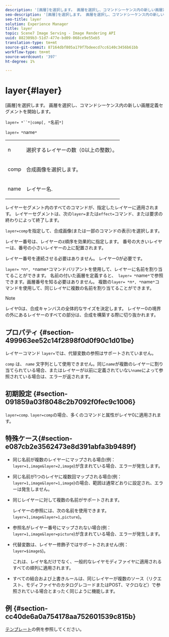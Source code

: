 ```yaml
---
description: '[画層]を選択します。 画層を選択し、コマンドシーケンス内の新しい画層定義セグメントを開始します。'
seo-description: '[画層]を選択します。 画層を選択し、コマンドシーケンス内の新しい画層定義セグメントを開始します。'
seo-title: layer
solution: Experience Manager
title: layer
topic: Scene7 Image Serving - Image Rendering API
uuid: 882309b3-51d7-477e-bd09-068ce9e55eb5
translation-type: tm+mt
source-git-commit: 87164dbf805a179f7bdeecd7cc6140c3456b61bb
workflow-type: tm+mt
source-wordcount: '397'
ht-degree: 1%

---
```



# layer{#layer}

[画層]を選択します。 画層を選択し、コマンドシーケンス内の新しい画層定義セグメントを開始します。

`layer= *``*|comp[, *`名前`*]`

`layer= *`name`*`

<table id="simpletable_22DE3365A6454949B0D30C6D7110476E"> 
 <tr class="strow"> 
  <td class="stentry"> <p><span class="codeph"> <span class="varname"> n</span></span> </p></td> 
  <td class="stentry"> <p>選択するレイヤーの数（0以上の整数）。 </p></td> 
 </tr> 
 <tr class="strow"> 
  <td class="stentry"> <p><span class="codeph"> comp</span> </p></td> 
  <td class="stentry"> <p>合成画像を選択します。 </p></td> 
 </tr> 
 <tr class="strow"> 
  <td class="stentry"> <p><span class="codeph"> <span class="varname"> name</span></span> </p></td> 
  <td class="stentry"> <p>レイヤー名. </p></td> 
 </tr> 
</table>

レイヤーセグメント内のすべてのコマンドが、指定したレイヤーに適用されます。 レイヤーセグメントは、次の`layer=`または`effect=`コマンド、または要求の終わりによって終了します。

`layer=comp`を指定して、合成画像(または一部のコマンドの表示)を選択します。

レイヤー番号は、レイヤーのz順序を効果的に指定します。 番号の大きいレイヤーは、番号の小さいレイヤーの上に配置されます。

レイヤー番号を連続させる必要はありません。 レイヤー0が必要です。

`layer= *`n`*, *`name`*`コマンドバリアントを使用して、レイヤーに名前を割り当てることができます。 名前の付いた画層を定義すると、` layer= *`name`*`で参照できます。画層番号を知る必要はありません。 複数の`layer= *`n`*, *`name`*`コマンドを使用して、同じレイヤに複数の名前を割り当てることができます。

>[!NOTE]
>
>レイヤ0は、合成キャンバスの全体的なサイズを決定します。 レイヤー0の境界の外にあるレイヤーのすべての部分は、合成を構築する際に切り抜かれます。

## プロパティ {#section-499963ee52c14f2898f0d0f90c1d01be}

レイヤーコマンド `layer=`では、代替変数の参照はサポートされていません。

`comp` は、 *`name`* 文字列として使用できません。同じ&#x200B;*`name`*&#x200B;が複数のレイヤーに割り当てられている場合、またはレイヤーが以前に定義されていない&#x200B;*`name`*&#x200B;によって参照されている場合は、エラーが返されます。

## 初期設定 {#section-091859a03f8048c2b7092f0fec9c1006}

`layer=comp`. `layer=comp`の場合、多くのコマンドと属性がレイヤ0に適用されます。

## 特殊ケース{#section-e087cb2e3562473e8d391abfa3b9489f}

* 同じ名前が複数のレイヤーにマップされる場合(例：`layer=1,image&layer=2,image`)が含まれている場合、エラーが発生します。
* 同じ名前が1つのレイヤに複数回マップされる場合(例：`layer=1,image&layer=1,image`)の場合、範囲は通常どおりに設定され、エラーは発生しません。
* 同じレイヤーに対して複数の名前がサポートされます。

   レイヤーの参照には、次の名前を使用できます。`layer=1,image&layer=1,picture`)。
* 参照名がレイヤー番号にマップされない場合(例：`layer=1,image&layer=picture`)が含まれている場合、エラーが発生します。
* 代替変数は、レイヤー修飾子ではサポートされません(例：`layer=$image$`)。

   これは、レイヤ名だけでなく、一般的なレイヤモディファイヤに適用されるすべての順列に適用されます。

* すべての結合および上書きルールは、同じレイヤーが複数のソース（リクエスト、モディファイヤのカタログレコードまたはPOST、マクロなど）で参照されている場合とまったく同じように機能します。

## 例 {#section-cc40de6a0a754178aa752601539c815b}

[テンプレート](../../../../../is-api/http-ref/image-serving-api-ref/c-http-protocol-reference/c-templates/c-templates.md#concept-3cd2d2adae0e41b2979b9640244d4d3e)の例を参照してください。
